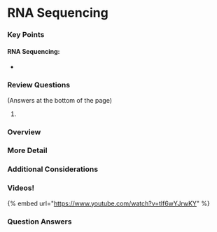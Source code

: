 # RNA Sequencing

### Key Points

#### RNA Sequencing:

* 
### Review Questions

\(Answers at the bottom of the page\)

1. 
### **Overview**

### **More Detail**

### **Additional Considerations**

### Videos!

{% embed url="https://www.youtube.com/watch?v=tlf6wYJrwKY" %}



### Question Answers

